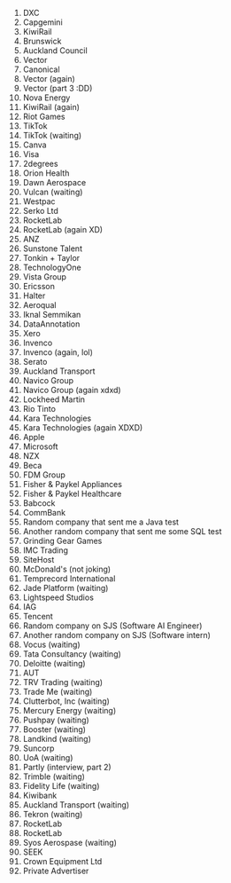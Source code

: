 1. DXC
2. Capgemini
3. KiwiRail
4. Brunswick
5. Auckland Council
6. Vector
7. Canonical
8. Vector (again)
9. Vector (part 3 :DD)
10. Nova Energy
11. KiwiRail (again)
12. Riot Games
13. TikTok
14. TikTok (waiting)
15. Canva
16. Visa
17. 2degrees
18. Orion Health
19. Dawn Aerospace
20. Vulcan (waiting)
21. Westpac
22. Serko Ltd 
23. RocketLab
24. RocketLab (again XD)
25. ANZ
26. Sunstone Talent
27. Tonkin + Taylor
28. TechnologyOne
29. Vista Group
30. Ericsson
31. Halter
32. Aeroqual
33. Iknal Semmikan
34. DataAnnotation
35. Xero
36. Invenco
37. Invenco (again, lol)
38. Serato
39. Auckland Transport
40. Navico Group
41. Navico Group (again xdxd)
42. Lockheed Martin
43. Rio Tinto
44. Kara Technologies
45. Kara Technologies (again XDXD)
46. Apple
47. Microsoft
48. NZX
49. Beca
50. FDM Group
51. Fisher & Paykel Appliances
52. Fisher & Paykel Healthcare
53. Babcock
54. CommBank
55. Random company that sent me a Java test
56. Another random company that sent me some SQL test
57. Grinding Gear Games
58. IMC Trading
59. SiteHost
60. McDonald's (not joking)
61. Temprecord International
62. Jade Platform (waiting)
63. Lightspeed Studios
64. IAG
65. Tencent
66. Random company on SJS (Software AI Engineer)
67. Another random company on SJS (Software intern)
68. Vocus (waiting)
69. Tata Consultancy (waiting)
70. Deloitte (waiting)
71. AUT
72. TRV Trading (waiting)
73. Trade Me (waiting)
74. Clutterbot, Inc (waiting)
75. Mercury Energy (waiting)
76. Pushpay (waiting)
77. Booster (waiting)
78. Landkind (waiting)
79. Suncorp
80. UoA (waiting)
81. Partly (interview, part 2)
82. Trimble (waiting)
83. Fidelity Life (waiting)
84. Kiwibank
85. Auckland Transport (waiting)
86. Tekron (waiting)
87. RocketLab
88. RocketLab
89. Syos Aerospase (waiting)
90. SEEK
91. Crown Equipment Ltd 
92. Private Advertiser